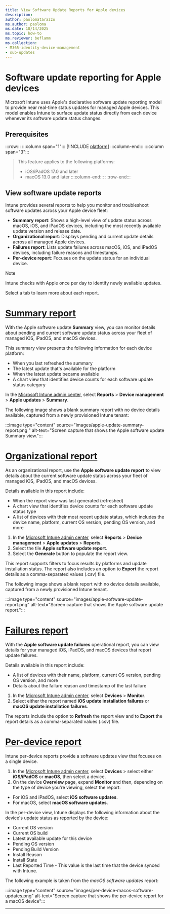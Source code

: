 ```yaml
---
title: View Software Update Reports for Apple devices
description: 
author: paolomatarazzo
ms.author: paoloma
ms.date: 10/14/2025
ms.topic: how-to
ms.reviewer: beflamm
ms.collection:
- M365-identity-device-management
- sub-updates
---
```


# Software update reporting for Apple devices

Microsoft Intune uses Apple's declarative software update reporting model to provide near real-time status updates for managed Apple devices. This model enables Intune to surface update status directly from each device whenever its software update status changes.

## Prerequisites

:::row:::
:::column span="1":::
[!INCLUDE [platform](../../../includes/requirements/platform.md)]
:::column-end:::
:::column span="3":::
> This feature applies to the following platforms:
>
> - iOS/iPadOS 17.0 and later
> - macOS 13.0 and later
:::column-end:::
:::row-end:::

<!--
> [!NOTE]
> With the availability of the declarative software update report for macOS, the previously available report for macOS devices named *Software updates* is deprecated. This report remains available as *Software updates (deprecated)* when you go to *Devices* in the admin center and select a macOS device. While this report remains available for use in the Intune admin center, it will be removed in a future update.
-->

## View software update reports

Intune provides several reports to help you monitor and troubleshoot software updates across your Apple device fleet:

- **Summary report**: Shows a high-level view of update status across macOS, iOS, and iPadOS devices, including the most recently available update version and release date.
- **Organizational report**: Displays pending and current update details across all managed Apple devices.
- **Failures report**: Lists update failures across macOS, iOS, and iPadOS devices, including failure reasons and timestamps.
- **Per-device report**: Focuses on the update status for an individual device.

> [!NOTE]
> Intune checks with Apple once per day to identify newly available updates.

Select a tab to learn more about each report. 

# [**Summary report**](#tab/summary)

With the Apple software update **Summary** view, you can monitor details about pending and current software update status across your fleet of managed iOS, iPadOS, and macOS devices.

This summary view presents the following information for each device platform:

- When you last refreshed the summary
- The latest update that's available for the platform
- When the latest update became available
- A chart view that identifies device counts for each software update status category

In the [Microsoft Intune admin center][INT-AC], select **Reports** > **Device management** > **Apple updates** > **Summary**.

The following image shows a blank summary report with no device details available, captured from a newly provisioned Intune tenant:

:::image type="content" source="images/apple-update-summary-report.png " alt-text="Screen capture that shows the Apple software update Summary view.":::

# [**Organizational report**](#tab/organizational)

As an organizational report, use the **Apple software update report** to view details about the current software update status across your fleet of managed iOS, iPadOS, and macOS devices.

Details available in this report include:

- When the report view was last generated (refreshed)
- A chart view that identifies device counts for each software update status type
- A list of devices with their most recent update status, which includes the device name, platform, current OS version, pending OS version, and more

1. In the [Microsoft Intune admin center][INT-AC], select **Reports** > **Device management** > **Apple updates** > **Reports**.
1. Select the tile **Apple software update report**.
1. Select the **Generate** button to populate the report view.

This report supports filters to focus results by platforms and update installation status. The report also includes an option to **Export** the report details as a comma-separated values (.csv) file.

The following image shows a blank report with no device details available, captured from a newly provisioned Intune tenant.

:::image type="content" source="images/apple-software-update-report.png" alt-text="Screen capture that shows the Apple software update report.":::

# [**Failures report**](#tab/failures)

With the **Apple software update failures** operational report, you can view details for your managed iOS, iPadOS, and macOS devices that report update failures.

Details available in this report include:

- A list of devices with their name, platform, current OS version, pending OS version, and more
- Details about the failure reason and timestamp of the last failure

1. In the [Microsoft Intune admin center][INT-AC], select **Devices** > **Monitor**.
1. Select either the report named **iOS update installation failures** or **macOS update installation failures**.

The reports include the option to **Refresh** the report view and to **Export** the report details as a comma-separated values (.csv) file.

<!-- Image is pending availability
The following image is an example of the Apple update failures report for a test tenant:

:::image type="content" source="images/FILE.png" alt-text="Screen capture that shows the Apple software update failures report.":::
-->

# [**Per-device report**](#tab/per-device)

Intune per-device reports provide a software updates view that focuses on a single device.

1. In the [Microsoft Intune admin center][INT-AC], select **Devices** > select either **iOS/iPadOS** or **macOS**, then select a device.
1. On the device **Overview** page, expand **Monitor** and then, depending on the type of device you're viewing, select the report:
  - For iOS and iPadOS, select **iOS software updates**.
  - For macOS, select **macOS software updates**.

In the per-device view, Intune displays the following information about the device's update status as reported by the device:

- Current OS version
- Current OS build
- Latest available update for this device
- Pending OS version
- Pending Build Version
- Install Reason
- Install State
- Last Reported Time - This value is the last time that the device synced with Intune.

The following example is taken from the *macOS software updates* report:

:::image type="content" source="images/per-device-macos-software-updates.png" alt-text="Screen capture that shows the per-device report for a macOS device":::

---

<!-- admin center links -->

[INT-AC]: https://go.microsoft.com/fwlink/?linkid=2109431
[INT-ALLD]: https://go.microsoft.com/fwlink/?linkid=2333814
